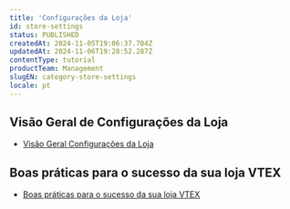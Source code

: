 ```yaml
---
title: 'Configurações da Loja'
id: store-settings
status: PUBLISHED
createdAt: 2024-11-05T19:06:37.704Z
updatedAt: 2024-11-06T19:28:52.287Z
contentType: tutorial
productTeam: Management
slugEN: category-store-settings
locale: pt
---
```


## Visão Geral de Configurações da Loja

- [Visão Geral Configurações da Loja](https://help.vtex.com/pt/docs/tutorials/visao-geral-configuracoes-da-loja)

## Boas práticas para o sucesso da sua loja VTEX

- [Boas práticas para o sucesso da sua loja VTEX](https://help.vtex.com/pt/docs/tutorials/boas-praticas-para-o-sucesso-da-sua-loja-vtex)

